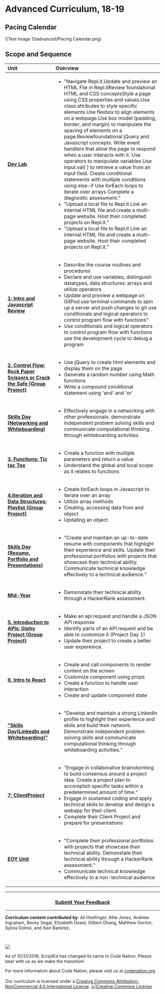 # Advanced Curriculum, 18-19

## Pacing Calendar
![Test Image 1](advanced/Pacing Calendar.png)

## Scope and Sequence

| Unit | Overview|
|:-------|:------|
| [**Dev Lab**](units/unit1) |  <ul><li>"Navigate Repl.it.Update and preview an HTML File in Repl.itReview foundational HTML and CSS conceptsStyle a page using CSS properties and values.Use class attributes to style specific elements.Use flexbox to align elements on a webpage.Use box model (padding, border, and margin) to manipulate the spacing of elements on a page.Reviewfoundational jQuery and Javascript concepts. Write event handlers that allow the page to respond when a user interacts with it. Use operators to manipulate variables Use input.val( ) to retrieve a value from an input field. Create conditional statements with multiple conditions using else-if Use forEach loops to iterate over arrays Complete a diagnostic assessment."</li><li>"Upload a local file to Repl.it Link an internal HTML file and create a multi-page website. Host their completed projects on Repl.it."</li> <li>"Upload a local file to Repl.it Link an internal HTML file and create a multi-page website. Host their completed projects on Repl.it."</li></ul>|
| [**1: Intro and Javascript Review**](units/unit2) |  <ul><li>Describe the course routines and procedures</li><li>Declare and use variables, distinguish datatypes, data structures: arrays and utilize operators</li><li>Update and preview a webpage on GitPod use terminal commands to spin up a server and push changes to git use conditionals and logical operators to control program flow with functions"</li><li>Use conditionals and logical operators to control program flow with functions use the development cycle to debug a program </li></ul>|
| [**2. Control Flow: Rock Paper Scissors or Crack the Safe (Group Project)**](units/unit3) |<ul><li>Use jQuery to create html elements and display them on the page</li><li>Generate a random number using Math functions</li><li>Write a compound conditional statement using 'and' and 'or'</li></ul>|
| [**Skills Day (Networking and Whiteboarding)**](units/skillsdays/skillsday1) |  <ul><li>Effectively engage in a networking with other professionals. demonstrate independent problem solving skills and communicate computational thinking through whiteboarding activities</li></ul>|
| [**3. Functions: Tic tac Toe**](units/unit4) | <ul><li>Create a function with multiple parameters and return a value</li><li>Understand the global and local scope as it relates to functions</li></ul> |
| [**4.Iteration and Data Structures: Playlist (Group Project)**](units/unit5) | <ul><li>Create forEach loops in Javascript to iterate over an array</li><li>Utilize array methods</li><li>Creating, accessing data from and object</li><li>Updating an object</li></ul>|
| [**Skills Day (Resume, Portfolio and Presentations)**](units/skillsdays/skillsday2) |<ul><li>"Create and maintain an up-to-date resume with components that highlight their experience and skills. Update their professional portfolios with projects that showcase their technical ability. Communicate technical knowledge effectively to a technical audience."</li></ul> 
| [**Mid-Year**](units/midyear) | <ul><li>Demonstate their technical ability through a HackerRank assessment.</li></ul>|
| [**5. Introduction to APIs: Giphy Project (Group Project)**](units/unit6) |<ul><li>Make an api request and handle a JSON API response</li><li>Identify parts of an API request and be able to customize it (Project Day 1)</li><li>Update their project to create a better user expereince.</li>|
| [**6. Intro to React**](units/unit7) |<ul><li>Create and call components to render content on the screen</li><li>Customize component using props</li><li>Create a function to handle user interaction</li><li>Create and update component state</li> |
| [**"Skills Day(LinkedIn and Whiteboarding)"**](units/skillsdays/skillsday3) | <ul><li>"Develop and maintain a strong LinkedIn profile to highlight their experience and skills and build their network. Demonstrate independent problem solving skills and communicate computational thinking through whiteboarding activities."</li></ul>|
| [**7: ClientProject**](units/unit8)| <ul><li>"Engage in collaborative brainstorming to build consensus around a project idea. Create a project plan to accomplish specific tasks within a predetermined amount of time."</li><li>Engage in sustained coding and apply technical skills to develop and design a webapp for their client.</li><li>Complete their Client Project and prepare for presentations </li></ul> |
| [**EOY Unit**](units/eoy) |  <ul><li>"Complete their professional portfolios with projects that showcase their technical ability. Demonstate their technical ability through a HackerRank assessment."</li><li>Communicate technical knowledge effectively to a non-technical audience</li>|
----

<h3 align="center"><a href="https://docs.google.com/forms/d/e/1FAIpQLSeLpI-m6UKvIxk97F8R1iidFRaYXJ3dfcUuIjx2Pz0WMfO1SA/viewform">Submit Your Feedback</a> </h3>

----

**Curriculum content contributed by**: Ali Hoefinger, Allie Jones, Andrew Ingraham, Becky Segal, Elizabeth Dowd, Gilbert Ghang, Matthew Gerrior, Sylvia Dolmo, and Xavi Ramirez. 

<br>
<p> <img src="https://i.imgur.com/lYodTLP.png?1" ></p>
As of 10/31/2018, ScriptEd has changed its name to Code Nation.  Please bear with us as we make the transition!
  
For more information about Code Nation, please visit us at <a href="https://www.codenation.org">codenation.org</a>.
<br>
<br>
Our curriculum is licensed under a <a rel="license" href="http://creativecommons.org/licenses/by-nc/4.0/">Creative Commons Attribution-NonCommercial 4.0 International License</a>. 
<a rel="license" href="http://creativecommons.org/licenses/by-nc/4.0/"><img alt="Creative Commons License" style="border-width:0" src="https://i.creativecommons.org/l/by-nc/4.0/88x31.png" /></a>
